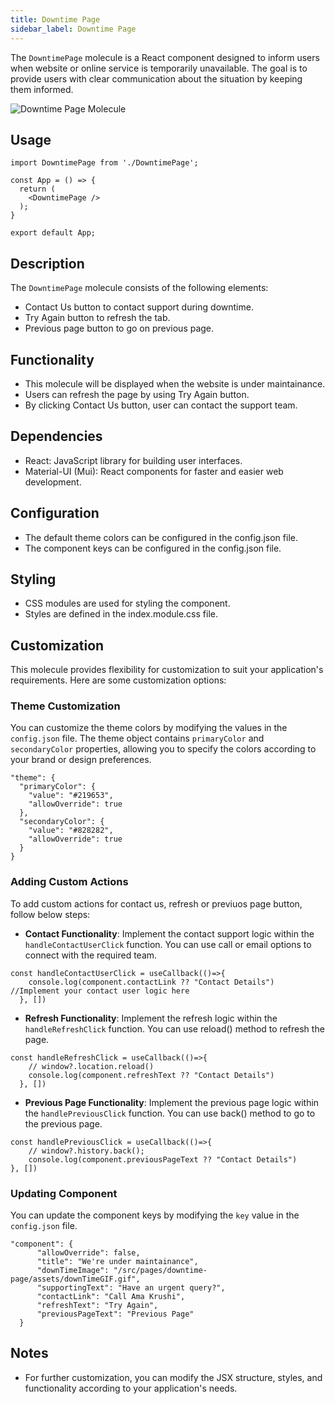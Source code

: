 ```yaml
---
title: Downtime Page
sidebar_label: Downtime Page
---
```


<head>
  <title> Downtime Page </title>
  <meta name="description" content="your meta content goes here" />
</head>

The `DowntimePage` molecule is a React component designed to inform users when website or online service is temporarily unavailable. The goal is to provide users with clear communication about the situation by keeping them informed.

<img src="/img/molecules/downtimePage.png" alt="Downtime Page Molecule" />

## Usage

```
import DowntimePage from './DowntimePage';

const App = () => {
  return (
    <DowntimePage />
  );
}

export default App;
```

## Description

The `DowntimePage` molecule consists of the following elements:

- Contact Us button to contact support during downtime.
- Try Again button to refresh the tab.
- Previous page button to go on previous page.

## Functionality

- This molecule will be displayed when the website is under maintainance.
- Users can refresh the page by using Try Again button.
- By clicking Contact Us button, user can contact the support team.

## Dependencies

- React: JavaScript library for building user interfaces.
- Material-UI (Mui): React components for faster and easier web development.

## Configuration

- The default theme colors can be configured in the config.json file.
- The component keys can be configured in the config.json file.

## Styling

- CSS modules are used for styling the component.
- Styles are defined in the index.module.css file.

## Customization

This molecule provides flexibility for customization to suit your application's requirements. Here are some customization options:

### Theme Customization

You can customize the theme colors by modifying the values in the `config.json` file. The theme object contains `primaryColor` and `secondaryColor` properties, allowing you to specify the colors according to your brand or design preferences.

```
"theme": {
  "primaryColor": {
    "value": "#219653",
    "allowOverride": true
  },
  "secondaryColor": {
    "value": "#828282",
    "allowOverride": true
  }
}
```

### Adding Custom Actions

To add custom actions for contact us, refresh or previuos page button, follow below steps:

- **Contact Functionality**: Implement the contact support logic within the `handleContactUserClick` function. You can use call or email options to connect with the required team.

```
const handleContactUserClick = useCallback(()=>{
    console.log(component.contactLink ?? "Contact Details") //Implement your contact user logic here
  }, [])
```

- **Refresh Functionality**: Implement the refresh logic within the `handleRefreshClick` function. You can use reload() method to refresh the page.

```
const handleRefreshClick = useCallback(()=>{
    // window?.location.reload()
    console.log(component.refreshText ?? "Contact Details")
  }, [])
  ```
  
  - **Previous Page Functionality**: Implement the previous page logic within the `handlePreviousClick` function. You can use back() method to go to the previous page.

  ```
  const handlePreviousClick = useCallback(()=>{
      // window?.history.back();
      console.log(component.previousPageText ?? "Contact Details")
  }, [])
  ```

### Updating Component
You can update the component keys by modifying the `key` value in the `config.json` file.

```
"component": {
      "allowOverride": false,
      "title": "We're under maintainance",
      "downTimeImage": "/src/pages/downtime-page/assets/downTimeGIF.gif",
      "supportingText": "Have an urgent query?",
      "contactLink": "Call Ama Krushi",
      "refreshText": "Try Again",
      "previousPageText": "Previous Page"
  }
```

## Notes

- For further customization, you can modify the JSX structure, styles, and functionality according to your application's needs.
